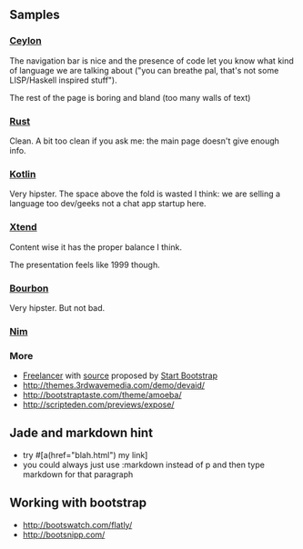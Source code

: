 ## Samples

### [Ceylon](http://ceylon-lang.org/)
 The navigation bar is nice and the presence of code let you 
 know what kind of language we are talking about ("you can breathe pal, 
 that's not some LISP/Haskell inspired stuff"). 

 The rest of the page is boring and bland (too many walls of text)
 
### [Rust](http://www.rust-lang.org/)
 Clean. 
 A bit too clean if you ask me: the main page doesn't give enough info.
 
### [Kotlin](http://kotlinlang.org/)
 Very hipster. 
 The space above the fold is wasted I think: we are selling a language too dev/geeks not a chat app startup here.
 
### [Xtend](http://eclipse.org/xtend/ )
Content wise it has the proper balance I think. 

The presentation feels like 1999 though. 

### [Bourbon](http://bourbon.io/)
Very hipster. 
But not bad. 

### [Nim](http://nim-lang.org/)

### More 
- [Freelancer][1] with [source][2] proposed by [Start Bootstrap][3] 
- http://themes.3rdwavemedia.com/demo/devaid/
- http://bootstraptaste.com/theme/amoeba/
- http://scripteden.com/previews/expose/

[1]: http://ironsummitmedia.github.io/startbootstrap-freelancer/
[2]: https://github.com/IronSummitMedia/startbootstrap-freelancer
[3]: http://startbootstrap.com/template-overviews/freelancer/

## Jade and markdown hint
- try #[a(href="blah.html") my link]
- you could always just use :markdown instead 
of p and then type markdown for that paragraph 

## Working with bootstrap 
  - http://bootswatch.com/flatly/ 
  - http://bootsnipp.com/